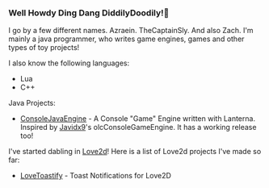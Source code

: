 ### Well Howdy Ding Dang DiddilyDoodily!👋

I go by a few different names. Azraein. TheCaptainSly. And also Zach.
I'm mainly a java programmer, who writes game engines, games and other types of toy projects! 


I also know the following languages:
  - Lua
  - C++


Java Projects:

- [ConsoleJavaEngine](https://github.com/CaptainSly/ConsoleJavaEngine) - A Console "Game" Engine written with Lanterna. Inspired by [Javidx9](https://github.com/OneLoneCoder/Javidx9)'s olcConsoleGameEngine. It has a working release too!


I've started dabling in [Love2d](https://www.love2d.org)! 
Here is a list of Love2d projects I've made so far:
- [LoveToastify](https://github.com/CaptainSly/LoveToastify) - Toast Notifications for Love2D
